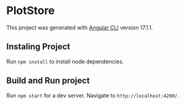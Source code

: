 # PlotStore

This project was generated with [Angular CLI](https://github.com/angular/angular-cli) version 17.1.1.

## Instaling Project 

Run `npm install` to install node dependencies.

## Build and Run project

Run `npm start` for a dev server. Navigate to `http://localhost:4200/`.
